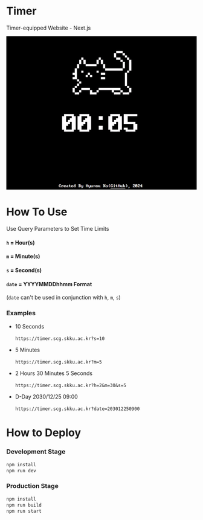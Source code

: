 # Timer
Timer-equipped Website - Next.js

<img src="docs/assets/timer.gif" />

# How To Use
Use Query Parameters to Set Time Limits

#### `h` = Hour(s)
#### `m` = Minute(s)
#### `s` = Second(s)
#### `date` = YYYYMMDDhhmm Format
(`date` can't be used in conjunction with `h`, `m`, `s`) 

### Examples

- 10 Seconds

  `https://timer.scg.skku.ac.kr?s=10`

- 5 Minutes 

  `https://timer.scg.skku.ac.kr?m=5`

- 2 Hours 30 Minutes 5 Seconds
  
  `https://timer.scg.skku.ac.kr?h=2&m=30&s=5`

- D-Day 2030/12/25 09:00

  `https://timer.scg.skku.ac.kr?date=203012250900`

# How to Deploy

### Development Stage
```
npm install
npm run dev
```

### Production Stage
```
npm install
npm run build
npm run start
```